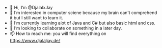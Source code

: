 - 👋 Hi, I’m @DjalalxJay
- 👀 I’m interested in computer sciene because my brain can't comprehend it but I still want to learn it.
- 🌱 I’m currently learning alot of Java and C# but also basic html and css.
- 💞️ I’m looking to collaborate on something in a later day.
- 📫 How to reach me: you will find everything on https://www.djalaljay.de/

<!---
DjalalxJay/DjalalxJay is a ✨ special ✨ repository because its `README.md` (this file) appears on your GitHub profile.
You can click the Preview link to take a look at your changes.
--->
